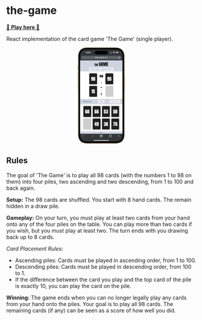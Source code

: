 # the-game

[**🚀 Play here 🚀**](https://leon-w.github.io/the-game/)

React implementation of the card game 'The Game' (single player).

<div align="center">
	<img width="25%" src="./img/mobile_example.png">
</div>

## Rules

The goal of 'The Game' is to play all 98 cards (with the numbers 1 to 98 on them) into four piles, two ascending and two descending, from 1 to 100 and back again.

**Setup:** The 98 cards are shuffled. You start with 8 hand cards. The remain hidden in a draw pile.

**Gameplay:** On your turn, you must play at least two cards from your hand onto any of the four piles on the table. You can play more than two cards if you wish, but you must play at least two. The turn ends with you drawing back up to 8 cards.

_Card Placement Rules:_

-   Ascending piles: Cards must be played in ascending order, from 1 to 100.
-   Descending piles: Cards must be played in descending order, from 100 to 1.
-   If the difference between the card you play and the top card of the pile is exactly 10, you can play the card on the pile.

**Winning:** The game ends when you can no longer legally play any cards from your hand onto the piles. Your goal is to play all 98 cards. The remaining cards (if any) can be seen as a score of how well you did.
